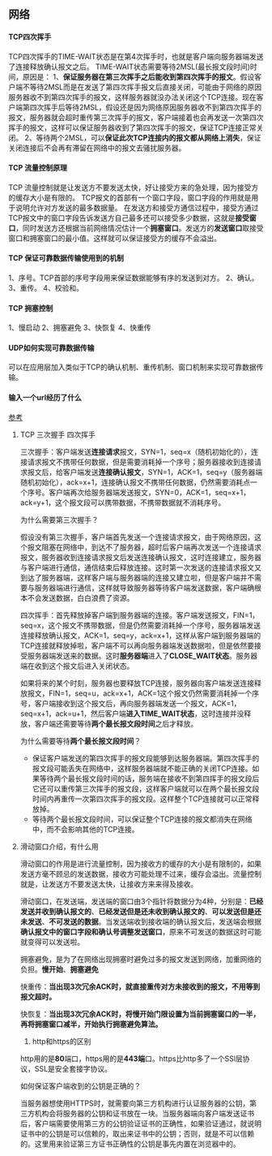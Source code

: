 ## 网络

#### TCP四次挥手

TCP四次挥手的TIME-WAIT状态是在第4次挥手时，也就是客户端向服务器端发送了连接释放确认报文之后。
TIME-WAIT状态需要等待2MSL(最长报文段时间)时间，原因是：
1、**保证服务器在第三次挥手之后能收到第四次挥手的报文**。假设客户端不等待2MSL而是在发送了第四次挥手报文后直接关闭，可能由于网络的原因服务器收不到第四次挥手的报文，这样服务器就没办法关闭这个TCP连接。现在客户端第四次挥手后等待2MSL，假设还是因为网络原因服务器收不到第四次挥手的报文，服务器就会超时重传第三次挥手的报文，客户端接着也会再发送一次第四次挥手的报文，这样可以保证服务器收到了第四次挥手的报文，保证TCP连接正常关闭。
2、等待两个2MSL，可以**保证此次TCP连接内的报文都从网络上消失**，保证关闭连接后不会再有滞留在网络中的报文去骚扰服务器。

#### TCP 流量控制原理

TCP 流量控制就是让发送方不要发送太快，好让接受方来的急处理，因为接受方的缓存大小是有限的。
TCP报文的首部有一个窗口字段，窗口字段的作用就是用于说明允许对方发送的最多数据量。
在发送方和接受方通信过程中，接受方通过TCP报文中的窗口字段告诉发送方自己最多还可以接受多少数据，这就是**接受窗口**，同时发送方还根据当前网络情况估计一个**拥塞窗口**。发送方的**发送窗口**取接受窗口和拥塞窗口的最小值。这样就可以保证接受方的缓存不会溢出。

#### TCP 保证可靠数据传输使用到的机制

1、序号。TCP首部的序号字段用来保证数据能够有序的发送到对方。
2、确认。
3、重传。
4、校验和。

#### TCP 拥塞控制

1、慢启动
2、拥塞避免
3、快恢复
4、快重传

#### UDP如何实现可靠数据传输

可以在应用层加入类似于TCP的确认机制、重传机制、窗口机制来实现可靠数据传输。

#### 输入一个url经历了什么

[参考](https://cloud.tencent.com/developer/article/1396399)

1. TCP 三次握手 四次挥手

   三次握手：客户端发送**连接请求**报文，SYN=1，seq=x（随机初始化的），连接请求报文不携带任何数据，但是需要消耗掉一个序号；服务器接收到连接请求报文后，给客户端发送**连接确认报文**，SYN=1，ACK=1，seq=y（服务器端随机初始化），ack=x+1，连接确认报文不携带任何数据，仍然需要消耗点一个序号。客户端再次给服务器端发送报文，SYN=0，ACK=1，seq=x+1，ack=y+1，这个报文段可以携带数据，不携带数据就不消耗序号。

   为什么需要第三次握手？

   假设没有第三次握手，客户端首先发送一个连接请求报文，由于网络原因，这个报文阻塞在网络中，到达不了服务器，超时后客户端再次发送一个连接请求报文，服务器收到连接请求报文后发送连接确认报文，这时连接建立，服务器与客户端进行通信，通信结束后释放连接。这时第一次发送的连接请求报文又到达了服务器端，这样客户端与服务器端的连接又建立啦，但是客户端并不需要与服务器端进行通信，这样就导致服务器等待客户端发送数据，客户端确根本不会发送数据，白白浪费了资源。

   四次挥手：首先释放掉客户端到服务器端的连接。客户端发送报文，FIN=1，seq=x，这个报文不携带数据，但是仍然需要消耗掉一个序号，服务器端发送连接释放确认报文，ACK=1，seq=y，ack=x+1，这样从客户端到服务器端的TCP连接就释放掉啦，客户端不可以再向服务器端发送数据啦，但是依然要接受服务器端发送来的数据。这时**服务器端**进入了**CLOSE_WAIT状态**。服务器端在收到这个报文后进入关闭状态。

   如果将来的某个时刻，服务器也要释放TCP连接，服务器向客户端发送连接释放报文，FIN=1，seq=u，ack=x+1，ACK=1这个报文仍然需要消耗掉一个序号，客户端接收到这个报文后，再向服务器端发送一个报文，ACK=1，seq=x+1，ack=u+1，然后客户端**进入TIME_WAIT状态**，这时连接并没释放，客户端还需要等待**两个最长报文段时间**之后才释放。

   为什么需要等待**两个最长报文段时间**？

   - 保证客户端发送的第四次挥手的报文段能够到达服务器端。第四次挥手的报文段可能丢失在网络中，这样服务器端就不能正确的关闭TCP连接。如果等待两个最长报文段时间的话，服务端在接收不到第四挥手的报文段后它还可以重传第三次挥手的报文段，这样客户端就可以在两个最长报文段时间内再重传一次第四次挥手的报文段。这样整个TCP连接就可以正常释放掉。
   - 等待两个最长报文段时间，可以保证整个TCP连接的报文都消失在网络中，而不会影响其他的TCP连接。

2. 滑动窗口介绍，有什么用

   滑动窗口的作用是进行流量控制，因为接收方的缓存的大小是有限制的，如果发送方毫不顾忌的发送数据，接收方可能处理不过来，缓存会溢出。流量控制就是，让发送方不要发送太快，让接收方来来得及接收。

   滑动窗口，在发送端，发送端的窗口由3个指针将数据分为4种，分别是：**已经发送并收到确认报文的**、**已经发送但是还未收到确认报文的**、**可以发送但是还未发送**、**不可发送的数据**。当发送端收到接收端的确认报文后，发送端会根据**确认报文中的窗口字段和确认号调整发送窗口**，原来不可发送的数据这时可能就变得可以发送啦。

   拥塞避免，是为了在网络出现拥塞时避免过多的报文发送到网络，加重网络的负担。**慢开始**、**拥塞避免**

   快重传：**当出现3次冗余ACK时，就直接重传对方未接收到的报文，不用等到报文超时。**

   快恢复：**当出现3次冗余ACK时，将慢开始门限设置为当前拥塞窗口的一半，再将拥塞窗口减半，开始执行拥塞避免算法。**

   1. http和https的区别

   http用的是**80**端口，https用的是**443端**口。https比http多了一个SSl层协议，SSL是安全套接字协议。

   如何保证客户端收到的公钥是正确的？

   当服务器想使用HTTPS时，就需要向第三方机构进行认证服务器的公钥，第三方机构会将服务器的公钥和证书放在一块。当服务器端向客户端发送证书后，客户端需要使用第三方的公钥验证证书的正确性，如果验证通过，就说明证书中的公钥是可以信赖的，取出来证书中的公钥；否则，就是不可以信赖的。这里用来验证第三方证书正确性的公钥是事先内置在浏览器中的。